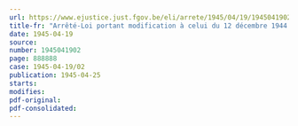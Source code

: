 ```yaml
---
url: https://www.ejustice.just.fgov.be/eli/arrete/1945/04/19/1945041902/justel
title-fr: "Arrêté-Loi portant modification à celui du 12 décembre 1944 créant un Groupement belge du Remorquage"
date: 1945-04-19
source:
number: 1945041902
page: 888888
case: 1945-04-19/02
publication: 1945-04-25
starts:
modifies:
pdf-original:
pdf-consolidated:
---
```


